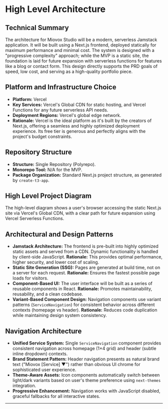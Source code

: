 # High Level Architecture

## Technical Summary

The architecture for Miovox Studio will be a modern, serverless Jamstack application. It will be built using a Next.js frontend, deployed statically for maximum performance and minimal cost. The system is designed with a "progressive complexity" approach; while the MVP is a static site, the foundation is laid for future expansion with serverless functions for features like a blog or contact form. This design directly supports the PRD goals of speed, low cost, and serving as a high-quality portfolio piece.

## Platform and Infrastructure Choice

- **Platform:** Vercel
- **Key Services:** Vercel's Global CDN for static hosting, and Vercel Functions for any future serverless API needs.
- **Deployment Regions:** Vercel's global edge network.
- **Rationale:** Vercel is the ideal platform as it's built by the creators of Next.js, offering a seamless and highly optimized deployment experience. Its free tier is generous and perfectly aligns with the project's budget constraints.

## Repository Structure

- **Structure:** Single Repository (Polyrepo).
- **Monorepo Tool:** N/A for the MVP.
- **Package Organization:** Standard Next.js project structure, as generated by `create-t3-app`.

## High Level Project Diagram

The high-level diagram shows a user's browser accessing the static Next.js site via Vercel's Global CDN, with a clear path for future expansion using Vercel Serverless Functions.

## Architectural and Design Patterns

- **Jamstack Architecture:** The frontend is pre-built into highly optimized static assets and served from a CDN. Dynamic functionality is handled by client-side JavaScript. **Rationale:** This provides optimal performance, higher security, and lower cost of scaling.
- **Static Site Generation (SSG):** Pages are generated at build time, not on a server for each request. **Rationale:** Ensures the fastest possible page loads for visitors.
- **Component-Based UI:** The user interface will be built as a series of reusable components in React. **Rationale:** Promotes maintainability, reusability, and a clean codebase.
- **Variant-Based Component Design:** Navigation components use variant patterns (`ServiceNavigation`) for consistent behavior across different contexts (homepage vs header). **Rationale:** Reduces code duplication while maintaining design system consistency.

## Navigation Architecture

- **Unified Service System:** Single `ServiceNavigation` component provides consistent navigation across homepage (1×4 grid) and header (subtle inline dropdown) contexts.
- **Brand Statement Pattern:** Header navigation presents as natural brand text ("Miovox [Service] ▼") rather than obvious UI chrome for sophisticated user experience.
- **Theme-Aware Assets:** Icon components automatically switch between light/dark variants based on user's theme preference using `next-themes` integration.
- **Progressive Enhancement:** Navigation works with JavaScript disabled, graceful fallbacks for all interactive states.

---
